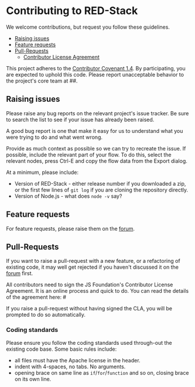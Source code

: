 # Contributing to RED-Stack

We welcome contributions, but request you follow these guidelines.

 - [Raising issues](#raising-issues)
 - [Feature requests](#feature-requests)
 - [Pull-Requests](#pull-requests)
   - [Contributor License Agreement](#contributor-license-agreement)

This project adheres to the [Contributor Covenant 1.4](http://contributor-covenant.org/version/1/4/).
By participating, you are expected to uphold this code. Please report unacceptable
behavior to the project's core team at ##.

## Raising issues

Please raise any bug reports on the relevant project's issue tracker. Be sure to
search the list to see if your issue has already been raised.

A good bug report is one that make it easy for us to understand what you were
trying to do and what went wrong.

Provide as much context as possible so we can try to recreate the issue.
If possible, include the relevant part of your flow. To do this, select the
relevant nodes, press Ctrl-E and copy the flow data from the Export dialog.

At a minimum, please include:

 - Version of RED-Stack - either release number if you downloaded a zip, or the first few lines of `git log` if you are cloning the repository directly.
 - Version of Node.js - what does `node -v` say?

## Feature requests

For feature requests, please raise them on the [forum](###).

## Pull-Requests

If you want to raise a pull-request with a new feature, or a refactoring
of existing code, it may well get rejected if you haven't discussed it on
the [forum](###) first.

All contributors need to sign the JS Foundation's Contributor License Agreement.
It is an online process and quick to do. You can read the details of the agreement
here: #

If you raise a pull-request without having signed the CLA, you will be prompted
to do so automatically.


### Coding standards

Please ensure you follow the coding standards used through-out the existing
code base. Some basic rules include:

 - all files must have the Apache license in the header.
 - indent with 4-spaces, no tabs. No arguments.
 - opening brace on same line as `if`/`for`/`function` and so on, closing brace
 on its own line.
